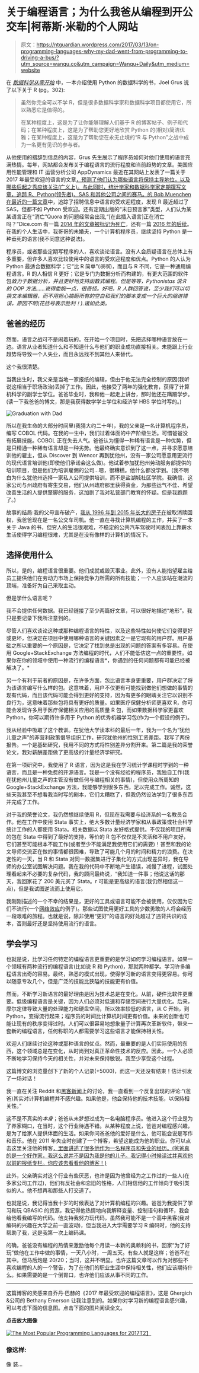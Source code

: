 # 关于编程语言；为什么我爸从编程到开公交车|柯蒂斯·米勒的个人网站

> 原文：<https://ntguardian.wordpress.com/2017/03/13/on-programming-languages-why-my-dad-went-from-programming-to-driving-a-bus/?utm_source=wanqu.co&utm_campaign=Wanqu+Daily&utm_medium=website>

在 [*数据科学从零开始*](http://shop.oreilly.com/product/0636920033400.do) 中，一本介绍使用 Python 的数据科学的书，Joel Grus 说了以下关于 R (pg。302):

> 虽然你完全可以不学 R，但是很多数据科学家和数据科学项目都使用它，所以熟悉它是值得的。
> 
> 在某种程度上，这是为了让你能够理解人们基于 R 的博客帖子、例子和代码；在某种程度上，这是为了帮助您更好地欣赏 Python 的(相对)简洁优雅；在某种程度上，这是为了帮助您在永无止境的“R 与 Python”之战中成为一名更有见识的参与者。

从他使用的措辞到信息的内容，Grus 先生展示了程序员如何对他们使用的语言充满热情。每年，网站都会发布关于编程语言的流行程度和当前趋势的文章。美国应用性能管理和 IT 运营分析公司 AppDynamics 最近在其网站上发表了一篇关于 2017 年最受欢迎的语言的文章[，预测了他们认为哪些语言将保持主导地位，以及哪些后起之秀应该关注(广义上)。与此同时，统计学家和数据科学家定期撰写文章，追踪 R、Python(领先者)、SAS 和其他公司之间的赛马。](https://blog.appdynamics.com/engineering/the-most-popular-programming-languages-for-2017/)[的 Bob Muenchen 在最近的一篇文章](http://r4stats.com/2017/02/28/r-passes-sas/)中，追踪了招聘信息中语言的受欢迎程度，发现 R 最近超过了 SAS，但都不如 Python 受欢迎。还有定期出版的“末日预言家”类型，人们认为某某语言正在“消亡”Quora 的问题经常会出现,“[在此插入语言]正在消亡吗？”Dice.com 有一篇 [2014 年的文章被标记为死亡](http://insights.dice.com/2014/10/09/5-programming-languages-marked-for-death/)，还有一篇 [2016 年的后续](http://insights.dice.com/2016/03/01/5-programming-languages-not-quite-dead-yet/)。在我的个人生活中，我哥哥的未婚夫，一个计算机程序员，继续坚持 Python 是一种垂死的语言(我不同意这种说法)。

程序员，或者那些定期写程序的人，喜欢谈论语言。没有人会质疑语言在总体上有多重要，但许多人喜欢比较使用中的语言的受欢迎程度和优点。Python 的人认为 Python 最适合数据科学；它“比 R 简单”(*咳咳*)，而且与 R 不同，它是一种通用编程语言。R 的人相信 R 更好；它是专门为数据分析而构建的，有更大范围的软件包*致力于数据分析，并且更好地支持函数式编程。但是等等，Pythonistas 说:R 的 OOP 方法……说得委婉一点，很奇怪。好吧，R 人群回答说，至少我们可以切换文本编辑器，而不用担心搞砸所有的空白和我们的脚本变成一个巨大的缩进错误，原因不明(花括号表示胜利！).诸如此类。*

## 爸爸的经历

然而，语言之战可不是闹着玩的。在开始一个项目时，先把选择哪种语言放在一边。语言从业者知道什么和不知道什么与他们的职业成功直接相关。未能跟上行业趋势将导致一个人失业，而且永远找不到其他人来替代。

这个我很清楚。

当我出生时，我父亲是当地一家报纸的编辑，但由于他无法完全控制的原因(我听说这相当于职场政治)丢掉了工作。因此，他接受了两年的强化教育，获得了计算机科学的副学士学位。爸爸毕业时，我和他一起走上讲台，那时他还在蹒跚学步。(读一下我爸爸的博文，那是我获得数学学士学位和经济学 HBS 学位时写的。)

![Graduation with Dad](img/89e0ea0c962c5f3815a3c8af0871c3a4.png)

所以在我生命的大部分时间里(我猜大约二十年)，我的父亲是一名计算机程序员，编写 COBOL 代码。在我的一生中，我们过着体面的中产阶级生活。可惜爸爸没有拓展技能。COBOL 正在失去人气。爸爸认为懂得一种稀有语言是一种优势，但是只精通一种稀有语言却是一种劣势。他最终确实意识到了这一点，并寻求愿意培训他的雇主，但从 Discover 到 Wencor 再到犹他州，没有一家公司愿意用更流行的现代语言培训他(即使他们承诺会这么做)。他试着参加犹他州劳动服务部提供的培训项目，但是他们为培训雇佣的公司…嗯，很糟糕。他什么都没学到。(我不明白为什么犹他州选择一家私人公司提供培训，而不是盐湖城社区学院。我确信，这家公司与州政府有寄生交易，他们从州政府那里获得资金，为那些运气不佳、希望改善生活的人提供蹩脚的服务，这加剧了我对私营部门教育的怀疑。但是我跑题了。)

故事的结局:我的父母宣布破产，[我从 1996 年到 2015 年长大的房子在](https://viewfrommiddleclass.wordpress.com/2015/12/14/finding-a-place-to-call-home-needing-some-time-to-relax/)被取消赎回权，我爸爸现在是一名公交车司机。他一直在寻找计算机编程的工作，并买了一本关于 Java 的书，但穷人的生活很艰难，不稳定的公共汽车驾驶时间表加上靠薪水生活使得学习编程很难，尤其是在没有像样的计算机的情况下。

## 选择使用什么

所以，是的，编程语言很重要。他们成就或毁灭事业。此外，没有人能指望雇主给员工提供他们在劳动力市场上保持竞争力所需的所有技能；一个人应该站在潮流的顶端，准备好为自己采取主动。

但是学什么语言呢？

我不会提供任何数据。我已经链接了至少两篇好文章，可以很好地描述“地形”。我只是要记录下我所注意到的。

尽管人们喜欢谈论这种或那种编程语言的特性，以及这些特性如何使它们变得更好或更坏，但决定在项目中使用哪种语言的关键因素之一是它现有的用户群。用户基础之所以重要的一个原因是，它决定了找到总是出现的问题的答案有多容易。在使用 Google+StackExchange 方法编程的时代，人们不能低估这一点的重要性。如果你在你的领域中使用一种流行的编程语言*，你遇到的任何问题都有可能已经被解决了。*

另一个有利于前者的原因是，在许多方面，包比语言本身更重要，用户群决定了将为该语言编写什么样的包。这意味着，用户不仅更有可能找到做他们想做的事情的现有代码，而且该代码可能会得到更好的支持，因为有更多的眼睛关注它以识别不良行为，这意味着那些包将具有更好的质量。如果医疗保健分析师更喜欢 R，你可能会发现许多用于医疗保健相关应用的高质量 R 包，而如果数据科学家更喜欢 Python，你可以期待许多用于 Python 的优秀机器学习包(作为一个假设的例子)。

我从经验中吸取了这个教训。在犹他大学读本科的最后一年，我为一个名为“犹他儿童之声”的非营利政策倡导组织工作，研究犹他州的性别工资差距。我写了两份报告。一个是基础研究，我用不同的方式将性别差异分割开来。第二篇是我的荣誉论文，我对薪酬差距做了更高级的计量经济学研究。

在第一项研究中，我使用了 R 语言，因为这是我在学习统计学课程时学到的一种语言，而且是一种免费的开源语言。我是一个没有经验的程序员，我独自工作(我在犹他州儿童之声的主管没有做任何与编程相关的事情)，但使用众所周知的 Google+StackExchange 方法，我能够学到很多东西，足以完成工作。诚然，这些天我甚至不想看我当时写的剧本，它们太糟糕了，但我仍然设法学到了很多东西并完成了工作。

对于我的荣誉论文，我仍然想继续使用 R，但现在我需要与经济系的一名教员合作。他在工作中使用 Stata 事实上，绝大多数计量经济学家和从事政策或社会科学统计工作的人都使用 Stata。相关数据以 Stata 友好格式提供。不仅我的项目所需的包在 Stata 中得到了最好的支持，等价的 R 包不仅仅是不灵活和不用户友好，它们甚至可能根本不能工作(或者至少不能满足我使用它们的需要)！甚至和我的论文导师交流正在做的事情都很困难，导致了可能几个月的时间和精力的浪费。在决定性的一天，当 R 和 Stata 对同一数据集进行子集化的方式出现差异时，我在导师的办公室试图解决问题。我在我的代码中不断地产生错误，减慢了进程，试图处理看起来不必要的复杂代码，我的顾问最终说，“我知道一件事；他说这话的那天，我回家花了 200 美元买了 Stata。r 可能是更高级的语言(我仍然相信这一点)，但是我试图逆流而上使用它。

我刚刚描述的一个不幸的结果是，更好的工具或语言可能不会被使用，仅仅因为它们不流行(一个[网络效应](https://en.wikipedia.org/wiki/Network_effect)的例子)。那些试图使用更好工具的少数勇敢的人将会经历一段艰难的旅程。也就是说，除非使用“更好”的语言的好处超过了违背共识的成本，否则最好还是坚持使用流行的语言。

## 学会学习

也就是说，比学习任何特定的编程语言更重要的是学习如何学习编程语言。如果一个领域有两种流行的编程语言(比如说 R 和 Python)，那就两种都学。学习许多编程语言出奇的容易。最终，熟悉的模式出现，使得学习新的语言变得更容易。你可以随意专攻几个，但是广泛的技能比狭隘的技能更有价值。

然而，不断学习新语言的最好理由是因为技术总是在变化。从前，硬件比软件更重要。低级编程语言是关键，因为人们必须对低速和存储空间进行大量优化。后来，摩尔定律导致大量的处理能力和硬盘空间，所以效率较低的语言，从 C 开始，到 Python，变得流行起来；程序员的时间比计算机时间更有价值。未来的创新也可能让现有的秩序变得过时。人们可以很容易地想象量子计算再次革新软件，带来一套新的编程语言，任何称职的人都需要学习这些语言才能保持相关性。

欢迎人们继续讨论这种或那种语言的优点。然而，最重要的是人们实际使用的东西，这个领域总是在变化，从时尚到对真正革命性技术的反应。因此，一个人必须不断地学习保持今天的相关性，并对未来保持敏锐。我至少享受这个过程。

这篇博文的浏览量创下了新的个人记录(+5000)，而这一天还没有结束！估计引发了一场对话！

我一直在关注 Reddit 和[黑客新闻](https://news.ycombinator.com/news)上的讨论，我一直看到一个反复出现的评论:“(爸爸)其实对计算机编程并不感兴趣。如果他是，他会保持他的技术技能，以保持相关性。”

这不是不真实的*本身*；爸爸从未梦想过成为一名电脑程序员。他进入这个行业是为了养家糊口，在当时，这个行业待遇不错。从某种程度上说，爸爸对编程感兴趣，是为了给家人提供体面的生活。如果你问爸爸他的爱好是什么，他可能会说是写作和音乐。他在 2011 年失业时创建了一个博客，希望这能成为他的职业。你可以点击这里关注他的博客[，里面讲述了很多他作为一名程序员和失业的经历。(爸爸真的是一个好作家，我这么说并不是因为我是他的儿子。我记得小时候读过并喜欢他以前的报纸专栏。你应该去看看他的博客！)](https://viewfrommiddleclass.wordpress.com/)

此外，父亲确实对这个行业有些厌恶，也许是因为他曾经为之工作过的一些人(在多家公司工作过)，他们有反社会和恋旧的性格，人们相信他的工作倾向于吸引类似的人。他不想再和那些人打交道了。

也就是说，我记得当我十岁的时候表达了对计算机编程的兴趣。爸爸为我提供了学习和玩 QBASIC 的资源，我记得他热情地向我解释变量、控制语句和循环，我会给他看我编写的代码。他支持我努力玩代码，虽然我可能不是一个高中黑客(我对编码的兴趣在大学之前一直波动)，但当我进入大学需要学习 R 编码时，他的支持帮助了我，这是我第一次上编码课。

的确，爸爸没有编程的热情来激励他每个月读一本新的奥赖利的书，回家“为了好玩”做他在工作中做的事情，一天八小时，一周五天。有些人就是这样；爸爸不在其中。但马后炮是 20/20；当时，这并不明显。也许这篇文章可以作为对那些不喜欢编程的人的一个警告，为了在他们的职业生涯中保持相关性，他们应该期待什么。如果需要的是一个倒胃口，也许他们应该从事不同的工作。

* * *

这篇博客的灵感来自乔丹·巴赫的《2017 年最受欢迎的编程语言》，这是 Ghergich &公司的 Bethany Emerson 让我注意到的。如果你对学习新的编程语言感兴趣，可以考虑下面的信息图。点击下面的图片阅读全文。

**点击放大图像**

[![The Most Popular Programming Languages for 2017](img/707b77a3ea99718b365851f0f3bc4a61.png)T2】](https://blog.appdynamics.com/engineering/the-most-popular-programming-languages-for-2017/)

### 像这样:

像 装...